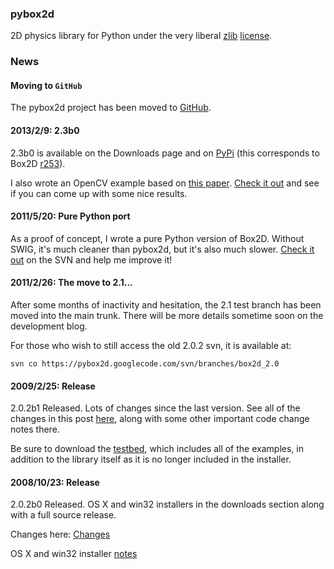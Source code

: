 ### pybox2d ###
2D physics library for Python under the very liberal [zlib](http://code.google.com/p/pybox2d/source/browse/trunk/LICENSE) [license](http://en.wikipedia.org/wiki/Zlib_license).

### News ###

#### Moving to `GitHub` ####
The pybox2d project has been moved to [GitHub](https://github.com/pybox2d/pybox2d).

#### 2013/2/9: 2.3b0 ####
2.3b0 is available on the Downloads page and on [PyPi](http://pypi.python.org/pypi/Box2D/2.3b0) (this corresponds to Box2D [r253](http://code.google.com/p/box2d/source/detail?r=253)).

I also wrote an OpenCV example based on [this paper](http://www.kirp.chtf.stuba.sk/pc11/data/papers/053.pdf). [Check it out](http://code.google.com/p/pybox2d/source/browse/trunk/examples/opencv?spec=svn367&r=367) and see if you can come up with some nice results.

#### 2011/5/20: Pure Python port ####
As a proof of concept, I wrote a pure Python version of Box2D. Without SWIG, it's much cleaner than pybox2d, but it's also much slower. [Check it out](http://code.google.com/p/pybox2d/source/browse/#svn%2Fbranches%2Fpure_python) on the SVN and help me improve it!

#### 2011/2/26: The move to 2.1... ####
After some months of inactivity and hesitation, the 2.1 test branch has been moved into the main trunk. There will be more details sometime soon on the development blog.

For those who wish to still access the old 2.0.2 svn, it is available at:
```
svn co https://pybox2d.googlecode.com/svn/branches/box2d_2.0
```

#### 2009/2/25: Release ####
2.0.2b1 Released. Lots of changes since the last version. See all of the changes in this post [here](http://pybox2d.blogspot.com/2009/02/are-we-ready-for-new-release.html), along with some other important code change notes there.

Be sure to download the [testbed](http://pybox2d.googlecode.com/files/pybox2d-testbed-2.0.2b1.zip), which includes all of the examples, in addition to the library itself as it is no longer included in the installer.

#### 2008/10/23: Release ####

2.0.2b0 Released. OS X and win32 installers in the downloads section along with a full source release.

Changes here: [Changes](Documentation.md)

OS X and win32 installer [notes](Installer.md)